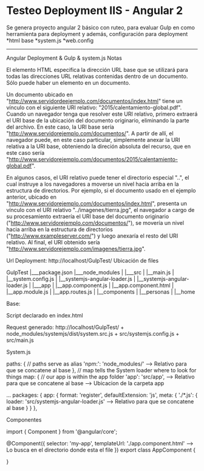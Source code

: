 # Testeo Deployment IIS - Angular 2

Se genera proyecto angular 2 básico con ruteo, para evaluar Gulp en como herramienta para deployment y además, configuración para deployment
*html base
*system.js
*web.config

-------------------------------------------------
Angular Deployment & Gulp & system.js Notas

El elemento HTML <base> especifica la dirección URL base que se utilizará para todas las direcciones URL relativas contenidas dentro de un documento. Sólo puede haber un elemento <base> en un documento.


Un documento ubicado en "http://www.servidordeejemplo.com/documentos/index.html" tiene un vínculo con el siguiente URI relativo: "2015/calentamiento-global.pdf". Cuando un navegador tenga que resolver este URI relativo, primero extraerá el URI base de la ubicación del documento originario, eliminando la parte del archivo. En este caso, la URI base sería "http://www.servidorejemplo.com/documentos/". A partir de allí, el navegador puede, en este caso particular, simplemente anexar la URI relativa a la URI base, obteniendo la direción absoluta del recurso, que en este caso sería "http://www.servidorejemplo.com/documentos/2015/calentamiento-global.pdf".

En algunos casos, el URI relativo puede tener el directorio especial "..", el cual instruye a los navegadores a moverse un nivel hacia arriba en la estructura de directorios. Por ejemplo, si el documento usado en el ejemplo anterior, ubicado en "http://www.servidorejemplo.com/documentos/index.html", presenta un vínculo con el URI relativo "../imagenes/tierra.jpg", el navegador a cargo de su procesamiento extraería el URI base del documento originario ("http://www.servidorejemplo.com/documentos/"), se movería un nivel hacia arriba en la estructura de directorios ("http://www.exampleserver.com/") y luego anexaría el resto del URI relativo. Al final, el URI obtenido sería "http://www.servidorejemplo.com/imagenes/tierra.jpg".

Url Deployment: http://localhost/GulpTest/
Ubicación de files

GulpTest
|___package.json
|___node_modules
|
|___src
|	|__main.js
|	|__system.config.js
|	|__systemjs-angular-loader.js
|	|__systemjs-angular-loader.js
|	|___app
|		|__app.component.js
|		|__app.component.html
|		|__app.module.js
|		|__app.routes.js
|		|__components
|		   |__personas
|		   |__home

Base:
<base href="/GulpTest/">

Script declarado en index.html
<script src="node_modules/systemjs/dist/system.src.js"></script>

<script src="src/systemjs.config.js"></script>
<script>
  System.import('src/main.js').catch(function(err){ console.error(err); });
</script>



Request generado:
http://localhost/GulpTest/ + node_modules/systemjs/dist/system.src.js
						   + src/systemjs.config.js
						   + src/main.js

System.js

paths: {
        // paths serve as alias
        'npm:': 'node_modules/' --> Relativo para que se concatene al base
    },
    // map tells the System loader where to look for things
    map: {
        // our app is within the app folder
        'app': 'src/app', --> Relativo para que se concatene al base
        				  --> Ubicacion de la carpeta app

...
  packages: {
            app: {
                format: 'register',
                defaultExtension: 'js',
                meta: {
                    './*.js': {
                        loader: 'src/systemjs-angular-loader.js' --> Relativo para que se concatene al base
                    }
                }
            },


 Componentes

 import { Component } from '@angular/core';

@Component({
  selector: 'my-app',
  templateUrl: './app.component.html' --> Lo busca en el directorio donde esta el file
})
export class AppComponent  {

}